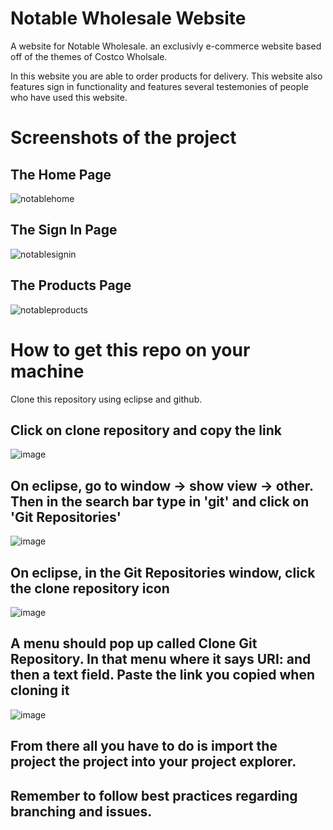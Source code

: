 # Notable Wholesale Website

A website for Notable Wholesale. an exclusivly e-commerce website based off of the themes of Costco Wholsale.

In this website you are able to order products for delivery. This website also features sign in functionality and features several
testemonies of people who have used this website.


# Screenshots of the project

## The Home Page
![notablehome](https://user-images.githubusercontent.com/49766065/82239353-7ffa4280-98ed-11ea-87dc-d7e592844741.PNG)

## The Sign In Page
![notablesignin](https://user-images.githubusercontent.com/49766065/82239472-a61fe280-98ed-11ea-9cc8-7f5aba35a563.PNG)

## The Products Page
![notableproducts](https://user-images.githubusercontent.com/49766065/82239561-ce0f4600-98ed-11ea-896f-fa10a99a59a6.PNG)

# How to get this repo on your machine
Clone this repository using eclipse and github.

## Click on clone repository and copy the link
![image](https://user-images.githubusercontent.com/49766065/82240713-bdf86600-98ef-11ea-811b-1b992e54da10.png)

## On eclipse, go to window -> show view -> other. Then in the search bar type in 'git' and click on 'Git Repositories'
![image](https://user-images.githubusercontent.com/49766065/82241072-58f14000-98f0-11ea-9a58-6c7da90d812e.png)

## On eclipse, in the Git Repositories window, click the clone repository icon
![image](https://user-images.githubusercontent.com/49766065/82241255-a7064380-98f0-11ea-8a8f-955ecdfef55b.png)

## A menu should pop up called Clone Git Repository. In that menu where it says URI: and then a text field. Paste the link you copied when cloning it
![image](https://user-images.githubusercontent.com/49766065/82241986-ebdeaa00-98f1-11ea-910e-492d0a229232.png)

## From there all you have to do is import the project the project into your project explorer.

## Remember to follow best practices regarding branching and issues.

